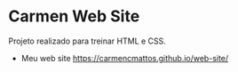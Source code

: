 # Carmen Web Site

Projeto realizado para treinar HTML e CSS.

- Meu web site  <https://carmencmattos.github.io/web-site/>
